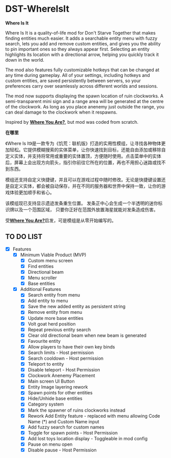 # DST-WhereIsIt

**Where Is It**

Where Is It is a quality-of-life mod for Don't Starve Together that makes finding entities much easier. It adds a searchable entity menu with fuzzy search, lets you add and remove custom entities, and gives you the ability to pin important ones so they always appear first. Selecting an entity highlights its location with a directional arrow, helping you quickly track it down in the world.

The mod also features fully customizable hotkeys that can be changed at any time during gameplay. All of your settings, including hotkeys and custom entities, are saved persistently between servers, so your preferences carry over seamlessly across different worlds and sessions.

The mod now supports displaying the spawn location of ruin clockworks. A semi-transparent mini sign and a range area will be generated at the centre of the clockwork. As long as you place anenemy just outside the range, you can deal damage to the clockwork when it respawns.


Inspired by [**Where You Are?**](https://steamcommunity.com/sharedfiles/filedetails/?id=2823963520&searchtext=Where+you+are), but mod was coded from scratch.

**在哪里**

《Where Is It》是一款专为《饥荒：联机版》打造的实用性模组，让寻找各种物体更加轻松。它提供模糊搜索的实体菜单，让你快速找到目标，还能自由添加或移除自定义实体，并支持将常用或重要的实体置顶，方便随时使用。点击菜单中的实体后，屏幕上会出现方向箭头，指引你前往它所在的位置，再也不用担心迷路或找不到东西。

模组还支持自定义快捷键，并且可以在游戏过程中随时修改。无论是快捷键设置还是自定义实体，都会被自动保存，并在不同的服务器和世界中保持一致，让你的游戏体验更加顺手和省心。

该模组现已支持显示遗迹发条重生位置。 发条正中心会生成一个半透明的迷你标识牌以及一个范围区域， 只要你正好在范围外放置海星就能对发条造成伤害。

受[**Where You Are?**](https://steamcommunity.com/sharedfiles/filedetails/?id=2823963520&searchtext=Where+you+are)启发，可是模组是从零开始编写的。

## TO DO LIST
- [x] Features
    - [x] Minimum Viable Product (MVP)
        - [x] Custom menu screen
        - [x] Find entities 
        - [x] Directional beam
        - [x] Menu scroller
        - [x] Base entities
    - [x] Additional Features
        - [x] Search entity from menu
        - [x] Add entity to menu
        - [x] Save the new added entity as persistent string
        - [x] Remove entity from menu
        - [x] Update more base entities
        - [x] Volt goat herd position
        - [x] Repeat previous entity search
        - [x] Clear old directional beam when new beam is generated
        - [x] Favourite entity
        - [x] Allow players to have their own key binds
        - [x] Search limits - Host permission
        - [x] Search cooldown - Host permission
        - [x] Teleport to entity
        - [x] Disable teleport - Host Permission
        - [x] Clockwork Anenemy Placement  
        - [x] Main screen UI Button
        - [x] Entity Image layering rework
        - [x] Spawn points for other entities
        - [x] Hide/Unhide base entities
        - [x] Category system
        - [x] Mark the spawner of ruins clockworks instead
        - [x] Rework Add Entity feature - replaced with menu allowing Code Name (*) and Custom Name input
        - [x] Add fuzzy search for custom names
        - [x] Toggle for spawn points - Host Permission
        - [x] Add lost toys location display - Toggleable in mod config
        - [x] Pause on menu open
        - [x] Disable pause - Host Permission